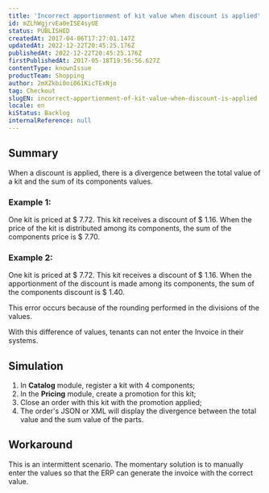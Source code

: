 ```yaml
---
title: 'Incorrect apportionment of kit value when discount is applied'
id: mZLhWgjrvEa0eISE4syUE
status: PUBLISHED
createdAt: 2017-04-06T17:27:01.147Z
updatedAt: 2022-12-22T20:45:25.176Z
publishedAt: 2022-12-22T20:45:25.176Z
firstPublishedAt: 2017-05-18T19:56:56.627Z
contentType: knownIssue
productTeam: Shopping
author: 2mXZkbi0oi061KicTExNjo
tag: Checkout
slugEN: incorrect-apportionment-of-kit-value-when-discount-is-applied
locale: en
kiStatus: Backlog
internalReference: null
---
```


## Summary

When a discount is applied, there is a divergence between the total value of a kit and the sum of its components values.

### Example 1:

One kit is priced at $ 7.72. This kit receives a discount of $ 1.16. When the price of the kit is distributed among its components, the sum of the components price is $ 7.70.

### Example 2:

One kit is priced at $ 7.72. This kit receives a discount of $ 1.16. When the apportionment of the discount is made among its components, the sum of the components discount is $ 1.40.

This error occurs because of the rounding performed in the divisions of the values.

With this difference of values, tenants can not enter the Invoice in their systems.

## Simulation

1. In **Catalog** module, register a kit with 4 components;
2. In the **Pricing** module, create a promotion for this kit;
3. Close an order with this kit with the promotion applied;
4. The order's JSON or XML will display the divergence between the total value and the sum value of the parts.

## Workaround

This is an intermittent scenario. The momentary solution is to manually enter the values so that the ERP can generate the invoice with the correct value.

